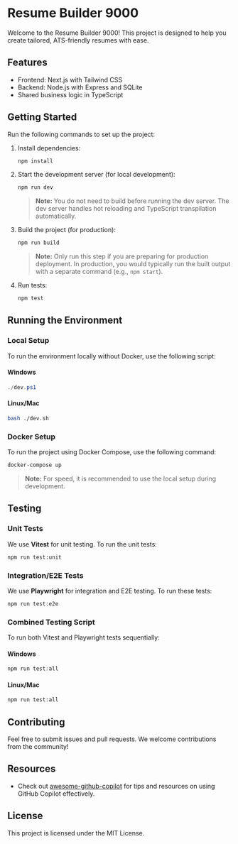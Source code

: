 # Resume Builder 9000

Welcome to the Resume Builder 9000! This project is designed to help you create tailored, ATS-friendly resumes with ease.

## Features

- Frontend: Next.js with Tailwind CSS
- Backend: Node.js with Express and SQLite
- Shared business logic in TypeScript

## Getting Started

Run the following commands to set up the project:

1. Install dependencies:

   ```bash
   npm install
   ```

2. Start the development server (for local development):

   ```bash
   npm run dev
   ```

   > **Note:** You do not need to build before running the dev server. The dev server handles hot reloading and TypeScript transpilation automatically.

3. Build the project (for production):

   ```bash
   npm run build
   ```
   > **Note:** Only run this step if you are preparing for production deployment. In production, you would typically run the built output with a separate command (e.g., `npm start`).

4. Run tests:

   ```bash
   npm test
   ```

## Running the Environment

### Local Setup

To run the environment locally without Docker, use the following script:

#### Windows

```powershell
./dev.ps1
```

#### Linux/Mac

```bash
bash ./dev.sh
```

### Docker Setup

To run the project using Docker Compose, use the following command:

```bash
docker-compose up
```

> **Note:** For speed, it is recommended to use the local setup during development.

## Testing

### Unit Tests

We use **Vitest** for unit testing. To run the unit tests:

```bash
npm run test:unit
```

### Integration/E2E Tests

We use **Playwright** for integration and E2E testing. To run these tests:

```bash
npm run test:e2e
```

### Combined Testing Script

To run both Vitest and Playwright tests sequentially:

#### Windows

```powershell
npm run test:all
```

#### Linux/Mac

```bash
npm run test:all
```

## Contributing

Feel free to submit issues and pull requests. We welcome contributions from the community!

## Resources

- Check out [awesome-github-copilot](https://github.com/awesome-github-copilot/awesome-github-copilot) for tips and resources on using GitHub Copilot effectively.

## License

This project is licensed under the MIT License.
